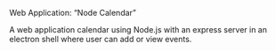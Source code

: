 Web Application: “Node Calendar”

A web application calendar using Node.js with an express server in an electron shell where user can add or view events.
